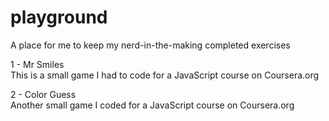 # playground
A place for me to keep my nerd-in-the-making completed exercises

1 - Mr Smiles</br>
This is a small game I had to code for a JavaScript course on Coursera.org

2 - Color Guess</br>
Another small game I coded for a JavaScript course on Coursera.org
